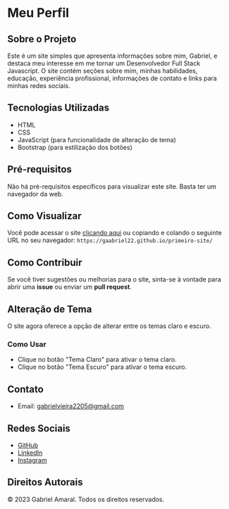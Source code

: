 # Meu Perfil

## Sobre o Projeto
Este é um site simples que apresenta informações sobre mim, Gabriel, e destaca meu interesse em me tornar um Desenvolvedor Full Stack Javascript. O site contém seções sobre mim, minhas habilidades, educação, experiência profissional, informações de contato e links para minhas redes sociais.

## Tecnologias Utilizadas
- HTML
- CSS
- JavaScript (para funcionalidade de alteração de tema)
- Bootstrap (para estilização dos botões)

## Pré-requisitos
Não há pré-requisitos específicos para visualizar este site. Basta ter um navegador da web.

## Como Visualizar
Você pode acessar o site [clicando aqui](https://gaabriel22.github.io/primeiro-site/) ou copiando e colando o seguinte URL no seu navegador: `https://gaabriel22.github.io/primeiro-site/`

## Como Contribuir
Se você tiver sugestões ou melhorias para o site, sinta-se à vontade para abrir uma **issue** ou enviar um **pull request**.

## Alteração de Tema
O site agora oferece a opção de alterar entre os temas claro e escuro.

### Como Usar
- Clique no botão "Tema Claro" para ativar o tema claro.
- Clique no botão "Tema Escuro" para ativar o tema escuro.

## Contato
- Email: [gabrielvieira2205@gmail.com](mailto:gabrielvieira2205@gmail.com)

## Redes Sociais
- [GitHub](https://github.com/Gaabriel22)
- [LinkedIn](https://www.linkedin.com/in/gabrielamaral22/)
- [Instagram](https://www.instagram.com/gabrieel.amaraal/?theme=dark)

## Direitos Autorais
&copy; 2023 Gabriel Amaral. Todos os direitos reservados.
